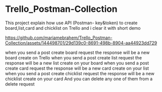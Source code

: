 # Trello_Postman-Collection
This project explain how use API (Postman- key&token) to create board,list,card and chicklist on Trello and i clear it with short demo


https://github.com/mariamebrahem/Trello_Postman-Collection/assets/144498701/29d139c0-8691-498b-8904-aa44923dd729

when you send a post create board request the response will be a new board create on Trello
when you send a post create list request the response will be a new list create on your board
when you send a post create card request the response will be a new card create on your list
when you send a post create chicklist request the response will be a new chicklist create on your card
And you can delete any one of them from a delete request



